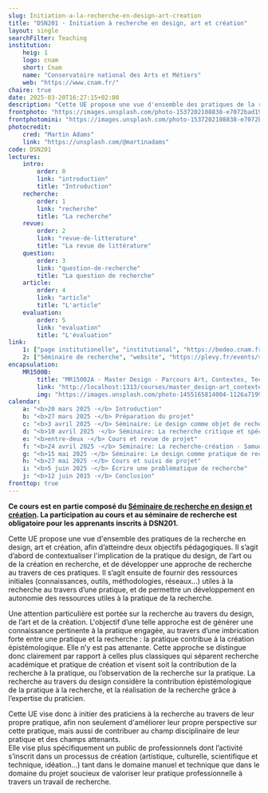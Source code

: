 ```yaml
---
slug: Initiation-a-la-recherche-en-design-art-creation
title: "DSN201 · Initiation à recherche en design, art et création"
layout: single
searchFilter: Teaching
institution:
    heig: 1
    logo: cnam
    short: Cnam
    name: "Conservatoire national des Arts et Métiers"
    web: "https://www.cnam.fr/"
chaire: true
date: 2025-03-20T16:27:15+02:00
description: "Cette UE propose une vue d'ensemble des pratiques de la recherche en design, art et création, afin de contextualiser la pratique dans l'activité de recherche."
frontphoto: "https://images.unsplash.com/photo-1537202108838-e7072bad1927?q=80&w=1080"
frontphotomini: "https://images.unsplash.com/photo-1537202108838-e7072bad1927?q=70&w=200"
photocredit: 
    cred: "Martin Adams"
    link: "https://unsplash.com/@martinadams"
code: DSN201
lectures:
    intro:
        order: 0
        link: "introduction"
        title: "Introduction"
    recherche:
        order: 1
        link: "recherche"
        title: "La recherche"
    revue:
        order: 2
        link: "revue-de-litterature"
        title: "La revue de littérature"
    question:
        order: 3
        link: "question-de-recherche"
        title: "La question de recherche"
    article:
        order: 4
        link: "article"
        title: "L'article"
    evaluation:
        order: 5
        link: "evaluation"
        title: "L'évaluation"
link:
    1: ["page institutionelle", "institutional", "https://bedeo.cnam.fr/public/unite/view/DSN201/2024-11-24"]
    2: ["Séminaire de recherche", "website", "https://plevy.fr/events/seminaire-de-recherche-en-design"]
encapsulation:
    MR1500B: 
        title: "MR15002A · Master Design - Parcours Art, Contextes, Techniques, Usages"
        link: "http://localhost:1313/courses/master_design-art_contextes_techniques_usages/"
        img: "https://images.unsplash.com/photo-1455165814004-1126a7199f9b?q=80&w=500"
calendar:
    a: "<b>20 mars 2025 ·</b> Introduction"
    b: "<b>27 mars 2025 ·</b> Préparation du projet"
    c: "<b>3 avril 2025 ·</b> Séminaire: Le design comme objet de recherche - Benjamin Loiseau"
    d: "<b>10 avril 2025 ·</b> Séminaire: La recherche critique et spéculative (en anglais) - James Auger"
    e: "<b>entre-deux ·</b> Cours et revue de projet"
    f: "<b>24 avril 2025 ·</b> Séminaire: La recherche-création - Samuel Bianchini"
    g: "<b>15 mai 2025 ·</b> Séminaire: Le design comme pratique de recherche - Dorian Reunkrilerk (repoussé)"
    h: "<b>27 mai 2025 ·</b> Cours et suivi de projet"
    i: "<b>5 juin 2025 ·</b> Écrire une problématique de recherche"
    j: "<b>12 juin 2015 ·</b> Conclusion"
fronttop: true
---
```

**Ce cours est en partie composé du [Séminaire de recherche en design et création](https://plevy.fr/events/seminaire-de-recherche-en-design/). La participation au cours et au séminaire de recherche est obligatoire pour les apprenants inscrits à DSN201.**

Cette UE propose une vue d'ensemble des pratiques de la recherche en design, art et création, afin d’atteindre deux objectifs pédagogiques. Il s’agit d’abord de contextualiser l'implication de la pratique du design, de l’art ou de la création en recherche, et de développer une approche de recherche au travers de ces pratiques. Il s’agit ensuite de fournir des ressources initiales (connaissances, outils, méthodologies, réseaux...) utiles à la recherche au travers d’une pratique, et de permettre un développement en autonomie des ressources utiles à la pratique de la recherche.

Une attention particulière est portée sur la recherche au travers du design, de l’art et de la création. L'objectif d’une telle approche est de générer une connaissance pertinente à la pratique engagée, au travers d’une imbrication forte entre une pratique et la recherche : la pratique contribue à la création épistémologique. Elle n’y est pas attenante. Cette approche se distingue donc clairement par rapport à celles plus classiques qui séparent recherche académique et pratique de création et visent soit la contribution de la recherche à la pratique, ou l’observation de la recherche sur la pratique. La recherche au travers du design considère la contribution épistémologique de la pratique à la recherche, et la réalisation de la recherche grâce à l’expertise du praticien.

Cette UE vise donc à initier des praticiens à la recherche au travers de leur propre pratique, afin non seulement d'améliorer leur propre perspective sur cette pratique, mais aussi de contribuer au champ disciplinaire de leur pratique et des champs attenants.  
Elle vise plus spécifiquement un public de professionnels dont l’activité s’inscrit dans un processus de création (artistique, culturelle, scientifique et technique, idéation…) tant dans le domaine manuel et technique que dans le domaine du projet soucieux de valoriser leur pratique professionnelle à travers un travail de recherche.</p>
